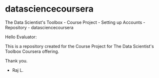 datasciencecoursera
===================

The Data Scientist's Toolbox - Course Project - Setting up Accounts - Repository - datasciencecoursera

Hello Evaluator:

This is a repository created for the Course Project for The Data Scientist's Toolbox Coursera offering. 

Thank you.

- Raj L.
